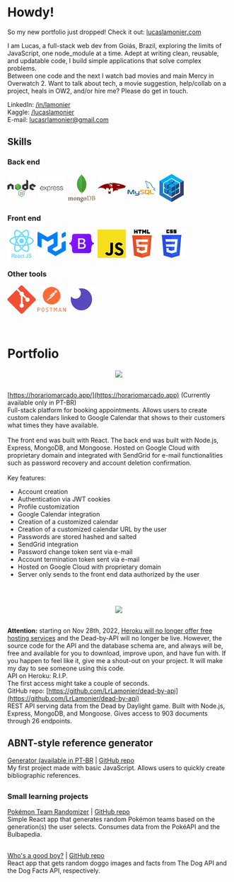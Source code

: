 # Howdy!

So my new portfolio just dropped! Check it out: [lucaslamonier.com](https://lucaslamonier.com)

I am Lucas, a full-stack web dev from Goiás, Brazil, exploring the limits of JavaScript, one node_module at a time. Adept at writing clean, reusable, and updatable code, I build simple applications that solve complex problems.
<br>
Between one code and the next I watch bad movies and main Mercy in Overwatch 2. Want to talk about tech, a movie suggestion, help/collab on a project, heals in OW2, and/or hire me? Please do get in touch.
  
LinkedIn: [/in/lamonier](https://www.linkedin.com/in/lamonier/)<br>
Kaggle: [/lucaslamonier](https://www.kaggle.com/lucaslamonier)<br>
E-mail: [lucasrlamonier@gmail.com](mailto:lucasrlamonier@gmail.com)<br>


## Skills  

### Back end

![Node.js](./readme-imgs/b-01-node.png) ![Express](./readme-imgs/b-02-express-new.png) ![MongoDB](./readme-imgs/b-03-mongodb.png) ![Mongoose](./readme-imgs/b-04-mongoose.png) ![MySQL](./readme-imgs/b-05-mysql.png) ![Sequelize](./readme-imgs/b-06-sequelize.png)

### Front end

![React](./readme-imgs/f-01-react.png) ![Material UI](./readme-imgs/f-02-material-ui.png) ![Bootstrap](./readme-imgs/f-03-bootstrap.png) ![JavaScript ES6](./readme-imgs/f-04-javascript.png) ![HTML 5](./readme-imgs/f-05-html.png) ![CSS 3](./readme-imgs/f-06-css.png)

### Other tools

![Git](./readme-imgs/t-01-git.png) ![Postman](./readme-imgs/t-02-postman.png) ![Insomnia](./readme-imgs/t-03-insomnia.png)

<br/>  


# Portfolio  

<div align="center">
  <img src="https://i.imgur.com/q9rSHAp.png" align="center" height="" width="" />
</div>

<br>[https://horariomarcado.app/](https://horariomarcado.app) (Currently available only in PT-BR)
<br>Full-stack platform for booking appointments. Allows users to create custom calendars linked to Google Calendar that shows to their customers what times they have available.<br><br>The front end was built with React. The back end was built with Node.js, Express, MongoDB, and Mongoose. Hosted on Google Cloud with proprietary domain and integrated with SendGrid for e-mail functionalities such as password recovery and account deletion confirmation.
<br><br>Key features:<br>
- Account creation
- Authentication via JWT cookies
- Profile customization
- Google Calendar integration
- Creation of a customized calendar
- Creation of a customized calendar URL by the user
- Passwords are stored hashed and salted
- SendGrid integration
- Password change token sent via e-mail
- Account termination token sent via e-mail
- Hosted on Google Cloud with proprietary domain
- Server only sends to the front end data authorized by the user
<br />

## 
<div align="center">
<img src="https://i.imgur.com/ih3225s.png" align="center" height="" width="" />
</div>  
  

<br>**Attention:** starting on Nov 28th, 2022, [Heroku will no longer offer free hosting services](https://blog.heroku.com/next-chapter) and the Dead-by-API will no longer be live. However, the source code for the API and the database schema are, and always will be, free and available for you to download, improve upon, and have fun with. If you happen to feel like it, give me a shout-out on your project. It will make my day to see someone using this code.
<br>API on Heroku: R.I.P.
<br>The first access might take a couple of seconds.
<br>GitHub repo: [https://github.com/LrLamonier/dead-by-api](https://github.com/LrLamonier/dead-by-api)
<br>REST API serving data from the Dead by Daylight game. Built with Node.js, Express, MongoDB, and Mongoose. Gives access to 903 documents through 26 endpoints.


## 
## ABNT-style reference generator
[Generator (available in PT-BR](https://lrlamonier.github.io/abnt-references/) | [GitHub repo](https://github.com/LrLamonier/abnt-references)
<br>
My first project made with basic JavaScript. Allows users to quickly create bibliographic references.


## 
### Small learning projects  
[Pokémon Team Randomizer](https://lrlamonier.github.io/pokemon-team-randomizer/) | [GitHub repo](https://github.com/LrLamonier/pokemon-team-randomizer)
<br>
Simple React app that generates random Pokémon teams based on the generation(s) the user selects. Consumes data from the PokéAPI and the Bulbapedia.  
  
<br>[Who's a good boy?](https://lrlamonier.github.io/whos-a-good-boy/) | [GitHub repo](https://github.com/LrLamonier/whos-a-good-boy)<br>
React app that gets random doggo images and facts from The Dog API and the Dog Facts API, respectively. 
